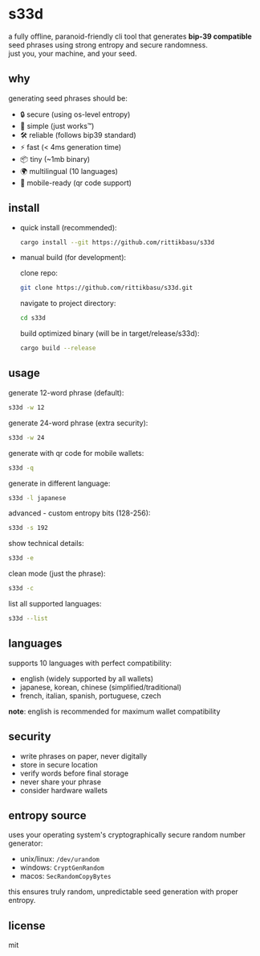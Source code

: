 # s33d

a fully offline, paranoid-friendly cli tool that generates **bip-39 compatible** seed phrases using strong entropy and secure randomness.  
just you, your machine, and your seed.

## why

generating seed phrases should be:

- 🔒 secure (using os-level entropy)
- 🎯 simple (just works™)
- 🛠 reliable (follows bip39 standard)
- ⚡️ fast (< 4ms generation time)
- 📦 tiny (~1mb binary)
- 🌍 multilingual (10 languages)
- 📱 mobile-ready (qr code support)

## install

- quick install (recommended):

  ```bash
  cargo install --git https://github.com/rittikbasu/s33d
  ```

- manual build (for development):

  clone repo:

  ```bash
  git clone https://github.com/rittikbasu/s33d.git
  ```

  navigate to project directory:

  ```bash
  cd s33d
  ```

  build optimized binary (will be in target/release/s33d):

  ```bash
  cargo build --release
  ```

## usage

generate 12-word phrase (default):

```bash
s33d -w 12
```

generate 24-word phrase (extra security):

```bash
s33d -w 24
```

generate with qr code for mobile wallets:

```bash
s33d -q
```

generate in different language:

```bash
s33d -l japanese
```

advanced - custom entropy bits (128-256):

```bash
s33d -s 192
```

show technical details:

```bash
s33d -e
```

clean mode (just the phrase):

```bash
s33d -c
```

list all supported languages:

```bash
s33d --list
```

## languages

supports 10 languages with perfect compatibility:

- english (widely supported by all wallets)
- japanese, korean, chinese (simplified/traditional)
- french, italian, spanish, portuguese, czech

**note**: english is recommended for maximum wallet compatibility

## security

- write phrases on paper, never digitally
- store in secure location
- verify words before final storage
- never share your phrase
- consider hardware wallets

## entropy source

uses your operating system's cryptographically secure random number generator:

- unix/linux: `/dev/urandom`
- windows: `CryptGenRandom`
- macos: `SecRandomCopyBytes`

this ensures truly random, unpredictable seed generation with proper entropy.

## license

mit
